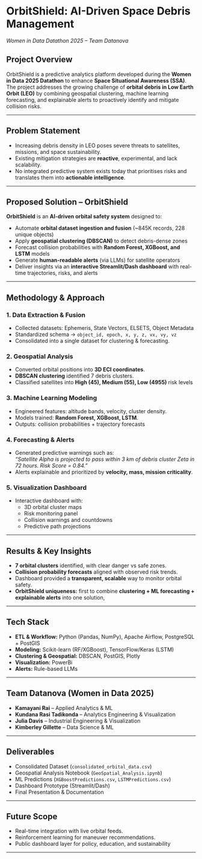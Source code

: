 # OrbitShield: AI-Driven Space Debris Management  
*Women in Data Datathon 2025 – Team Datanova*  

## Project Overview  
OrbitShield is a predictive analytics platform developed during the **Women in Data 2025 Datathon** to enhance **Space Situational Awareness (SSA)**. The project addresses the growing challenge of **orbital debris in Low Earth Orbit (LEO)** by combining geospatial clustering, machine learning forecasting, and explainable alerts to proactively identify and mitigate collision risks.

---

## Problem Statement  
- Increasing debris density in LEO poses severe threats to satellites, missions, and space sustainability.
- Existing mitigation strategies are **reactive**, experimental, and lack scalability.  
- No integrated predictive system exists today that prioritises risks and translates them into **actionable intelligence**. 

---

## Proposed Solution – OrbitShield  
**OrbitShield** is an **AI-driven orbital safety system** designed to:  
- Automate **orbital dataset ingestion and fusion** (~845K records, 228 unique objects)  
- Apply **geospatial clustering (DBSCAN)** to detect debris-dense zones
- Forecast collision probabilities with **Random Forest, XGBoost, and LSTM** models
- Generate **human-readable alerts** (via LLMs) for satellite operators  
- Deliver insights via an **interactive Streamlit/Dash dashboard** with real-time trajectories, risks, and alerts
---

## Methodology & Approach  

### 1. Data Extraction & Fusion  
- Collected datasets: Ephemeris, State Vectors, ELSETS, Object Metadata
- Standardized schema → `object_id, epoch, x, y, z, vx, vy, vz`  
- Consolidated into a single dataset for clustering & forecasting.  

### 2. Geospatial Analysis  
- Converted orbital positions into **3D ECI coordinates**.  
- **DBSCAN clustering** identified 7 debris clusters.  
- Classified satellites into **High (45), Medium (55), Low (4955)** risk levels

### 3. Machine Learning Modeling  
- Engineered features: altitude bands, velocity, cluster density.  
- Models trained: **Random Forest, XGBoost, LSTM**.  
- Outputs: collision probabilities + trajectory forecasts

### 4. Forecasting & Alerts  
- Generated predictive warnings such as:  
  *“Satellite Alpha is projected to pass within 3 km of debris cluster Zeta in 72 hours. Risk Score = 0.84.”* 
- Alerts explainable and prioritized by **velocity, mass, mission criticality**.  

### 5. Visualization Dashboard  
- Interactive dashboard with:  
  - 3D orbital cluster maps  
  - Risk monitoring panel  
  - Collision warnings and countdowns  
  - Predictive path projections 

---

## Results & Key Insights  
- **7 orbital clusters** identified, with clear danger vs safe zones.  
- **Collision probability forecasts** aligned with observed risk trends.  
- Dashboard provided a **transparent, scalable** way to monitor orbital safety.  
- **OrbitShield uniqueness:** first to combine **clustering + ML forecasting + explainable alerts** into one solution,

---

## Tech Stack  
- **ETL & Workflow:** Python (Pandas, NumPy), Apache Airflow, PostgreSQL + PostGIS
- **Modeling:** Scikit-learn (RF/XGBoost), TensorFlow/Keras (LSTM)
- **Clustering & Geospatial:** DBSCAN, PostGIS, Plotly
- **Visualization:** PowerBi
- **Alerts:** Rule-based LLMs 

---

## Team Datanova (Women in Data 2025)  
- **Kamayani Rai** – Applied Analytics & ML  
- **Kundana Rasi Tadikonda** – Analytics Engineering & Visualization  
- **Julia Davis** – Industrial Engineering & Visualization  
- **Kimberley Gillette** – Data Science & ML

---

## Deliverables  
- Consolidated Dataset (`consolidated_orbital_data.csv`)  
- Geospatial Analysis Notebook (`GeoSpatial_Analysis.ipynb`)
- ML Predictions (`XGBoostPredictions.csv`, `LSTMPredictions.csv`)
- Dashboard Prototype (Streamlit/Dash)
- Final Presentation & Documentation

---

## Future Scope  
- Real-time integration with live orbital feeds.  
- Reinforcement learning for maneuver recommendations.  
- Public dashboard layer for policy, education, and sustainability  

---

